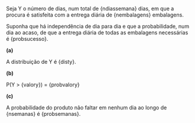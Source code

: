 
Seja Y o número de dias, num total de {ndiassemana} dias, em que a procura é satisfeita com a entrega diária de {nembalagens} embalagens.


Suponha que há independência de dia para dia e que a probabilidade, num dia ao acaso, de que a entrega diária de todas as embalagens necessárias é {probsucesso}.

**(a)**

A distribuição de Y é {disty}.

**(b)**

P(Y > {valory}) = {probvalory}

**(c)**

A probabilidade do produto não faltar em nenhum dia ao longo de {nsemanas} é {probsemanas}.


